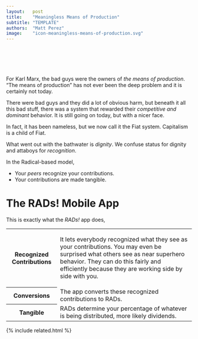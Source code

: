 ```yaml
---
layout:   post
title:    "Meaningless Means of Production"
subtitle: "TEMPLATE"
authors:  "Matt Perez"
image:    "icon-meaningless-means-of-production.svg"
---
```


<div style="display:none;">
 <p>It used to be that the bad guys were the owners of <em>the means of production</em>, but that is not the problem. Not today.</p>
</div>

<h1>&nbsp;</h1>
 <p>For Karl Marx, the bad guys were the owners of <em>the means of production</em>. &ldquo;The means of production&rdquo; has not ever been the deep problem and it is certainly not today.</p>
 <p>There were bad guys and they did a lot of obvious harm, but beneath it all this bad stuff, there was a system that rewarded their <em>competitive and dominant</em> behavior. It is still going on today, but with a nicer face.</p>
 <p>In fact, it has been nameless, but we now call it the <span class="_paradigm">Fiat</span> system. Capitalism is a child of <span class="_paradigm">Fiat</span>.</p>
 <p>What went out with the bathwater is <em>dignity</em>. We confuse status for dignity and attaboys for <em>recognition</em>.</p>
 <p>In the <span class="_paradigm">Radical</span>-based model,</p>
 <ul>
  <li>Your <em>peers</em> recognize your contributions.</li>
  <li>Your contributions are made tangible.</li>
 </ul>

<h1>The RADs! Mobile App</h1>
 <p>This is exactly what the <em>RADs!</em> app does,</p>
  <div class="_center">
   <table class="_h2table">
    <tr>
     <th>Recognized Contributions</th>
     <td>
      <p>It lets everybody recognized what they see as your contributions. You may even be surprised what others see as near superhero behavior. They can do this fairly and efficiently because they are working side by side with you.</p>
     </td>
    </tr>
    <tr>
     <th>Conversions</th>
     <td>The app converts these recognized contributions to <span class="_paradigm">RAD</span>s.</td>
    </tr>
    <tr>
     <th>Tangible</th>
     <td><span class="_paradigm">RAD</span>s determine your percentage of whatever is being distributed, more likely dividends.</td>
    </tr>
   </table>
  </div>

{% include related.html %}
